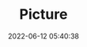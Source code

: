 ---
weight: 1
images:
- /images/edited/10.jpeg
title: Picture
date: 2022-06-12 05:40:38
tags:
- luminar
- work
---